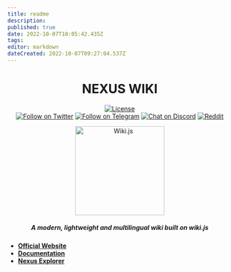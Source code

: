 ```yaml
---
title: readme
description: 
published: true
date: 2022-10-07T10:05:42.435Z
tags: 
editor: markdown
dateCreated: 2022-10-07T09:27:04.537Z
---
```


<div align="center">
<h1>NEXUS WIKI</h1>

[![License](https://img.shields.io/badge/license-MIT-blue.svg?style=flat)](https://github.com/requarks/wiki/blob/master/LICENSE)  
[![Follow on Twitter](https://img.shields.io/badge/twitter-%40NexusOfficial-blue.svg?style=flat&logo=twitter&logoColor=white)](https://twitter.com/NexusOfficial)
[![Follow on Telegram](https://img.shields.io/badge/telegram-%40NexusOfficial-blue.svg?style=flat&logo=telegram)](https://t.me/NexusOfficial)
[![Chat on Discord](https://img.shields.io/badge/discord-join-8D96F6.svg?style=flat&logo=discord&logoColor=white)](https://discord.gg/YZZt8t6Ur5)
[![Reddit](https://img.shields.io/badge/reddit-%2Fr%2Fnexus_community-orange?logo=reddit&logoColor=white)](https://www.reddit.com/r/nexus_community/)

<img src="https://static.requarks.io/logo/wikijs-full.svg" alt="Wiki.js" width="200" />
  
##### A modern, lightweight and multilingual wiki built on wiki.js
  
</div>

- **[Official Website](https://nexus.io)**
- **[Documentation](https://wiki.nexus.io/)**
- **[Nexus Explorer](https://explorer.nexus.io/)**
